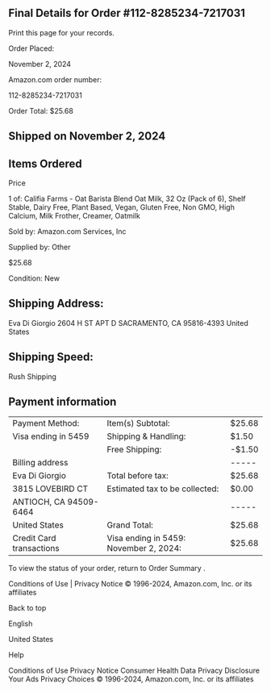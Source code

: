 <!-- image -->

## Final Details for Order #112-8285234-7217031

Print this page for your records.

Order Placed:

November 2, 2024

Amazon.com order number:

112-8285234-7217031

Order Total: $25.68

## Shipped on November 2, 2024

## Items Ordered

Price

1 of: Califia Farms - Oat Barista Blend Oat Milk, 32 Oz (Pack of 6), Shelf Stable, Dairy Free, Plant Based, Vegan, Gluten Free, Non GMO, High Calcium, Milk Frother, Creamer, Oatmilk

Sold by: Amazon.com Services, Inc

Supplied by: Other

$25.68

Condition: New

## Shipping Address:

Eva Di Giorgio 2604 H ST APT D SACRAMENTO, CA 95816-4393 United States

## Shipping Speed:

Rush Shipping

## Payment information

|                          |                                        |        |
|--------------------------|----------------------------------------|--------|
| Payment Method:          | Item(s) Subtotal:                      | $25.68 |
| Visa  ending in 5459     | Shipping & Handling:                   | $1.50  |
|                          | Free Shipping:                         | -$1.50 |
| Billing address          |                                        | -----  |
| Eva Di Giorgio           | Total before tax:                      | $25.68 |
| 3815 LOVEBIRD CT         | Estimated tax to be collected:         | $0.00  |
| ANTIOCH, CA 94509-6464   |                                        | -----  |
| United States            | Grand Total:                           | $25.68 |
| Credit Card transactions | Visa ending in 5459: November 2, 2024: | $25.68 |

To view the status of your order, return to Order Summary .

Conditions of Use | Privacy Notice © 1996-2024, Amazon.com, Inc. or its affiliates

Back to top

English

United States

Help

Conditions of Use Privacy Notice Consumer Health Data Privacy Disclosure Your Ads Privacy Choices © 1996-2024, Amazon.com, Inc. or its affiliates